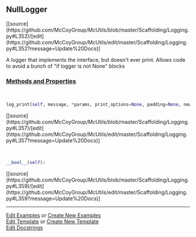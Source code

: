## <a id="McUtils.Scaffolding.Logging.NullLogger">NullLogger</a> 
<div class="docs-source-link" markdown="1">
[[source](https://github.com/McCoyGroup/McUtils/blob/master/Scaffolding/Logging.py#L352)/[edit](https://github.com/McCoyGroup/McUtils/edit/master/Scaffolding/Logging.py#L352?message=Update%20Docs)]
</div>

A logger that implements the interface, but doesn't ever print.
Allows code to avoid a bunch of "if logger is not None" blocks

<div class="collapsible-section">
 <div class="collapsible-section collapsible-section-header" markdown="1">
 
### <a class="collapse-link" data-toggle="collapse" href="#methods">Methods and Properties</a> <a class="float-right" data-toggle="collapse" href="#methods"><i class="fa fa-chevron-down"></i></a>

 </div>
 <div class="collapsible-section collapsible-section-body collapse" id="methods" markdown="1">

<a id="McUtils.Scaffolding.Logging.NullLogger.log_print" class="docs-object-method">&nbsp;</a> 
```python
log_print(self, message, *params, print_options=None, padding=None, newline=None, **kwargs): 
```
<div class="docs-source-link" markdown="1">
[[source](https://github.com/McCoyGroup/McUtils/blob/master/Scaffolding/Logging.py#L357)/[edit](https://github.com/McCoyGroup/McUtils/edit/master/Scaffolding/Logging.py#L357?message=Update%20Docs)]
</div>

<a id="McUtils.Scaffolding.Logging.NullLogger.__bool__" class="docs-object-method">&nbsp;</a> 
```python
__bool__(self): 
```
<div class="docs-source-link" markdown="1">
[[source](https://github.com/McCoyGroup/McUtils/blob/master/Scaffolding/Logging.py#L359)/[edit](https://github.com/McCoyGroup/McUtils/edit/master/Scaffolding/Logging.py#L359?message=Update%20Docs)]
</div>

 </div>
</div>




___

[Edit Examples](https://github.com/McCoyGroup/McUtils/edit/gh-pages/ci/examples/McUtils/Scaffolding/Logging/NullLogger.md) or 
[Create New Examples](https://github.com/McCoyGroup/McUtils/new/gh-pages/?filename=ci/examples/McUtils/Scaffolding/Logging/NullLogger.md) <br/>
[Edit Template](https://github.com/McCoyGroup/McUtils/edit/gh-pages/ci/docs/McUtils/Scaffolding/Logging/NullLogger.md) or 
[Create New Template](https://github.com/McCoyGroup/McUtils/new/gh-pages/?filename=ci/docs/templates/McUtils/Scaffolding/Logging/NullLogger.md) <br/>
[Edit Docstrings](https://github.com/McCoyGroup/McUtils/edit/master/Scaffolding/Logging.py#L352?message=Update%20Docs)